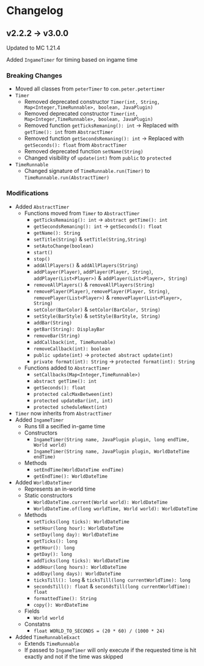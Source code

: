 # Changelog

## v2.2.2 -> v3.0.0

Updated to MC 1.21.4

Added `IngameTimer` for timing based on ingame time

### Breaking Changes

- Moved all classes from `peterTimer` to `com.peter.petertimer`
- `Timer`
    - Removed deprecated constructor `Timer(int, String, Map<Integer,TimeRunnable>, boolean, JavaPlugin)`
    - Removed deprecated constructor `Timer(int, Map<Integer,TimeRunnable>, boolean, JavaPlugin)`
    - Removed function `getTicksRemaning(): int` -> Replaced with `getTime(): int` from `AbstractTimer`
    - Removed function `getSecondsRemaning(): int` -> Replaced with `getSeconds(): float` from `AbstractTimer`
    - Removed deprecated function `setName(String)`
    - Changed visibility of `update(int)` from `public` to `protected`
- `TimeRunnable`
    - Changed signature of `TimeRunnable.run(Timer)` to `TimeRunnable.run(AbstractTimer)`

### Modifications
- Added `AbstractTimer`
    - Functions moved from `Timer` to `AbstractTimer`
        - `getTicksRemainig(): int` -> `abstract getTime(): int`
        - `getSecondsRemaning(): int` -> `getSeconds(): float`
        - `getName(): String`
        - `setTitle(String)` & `setTitle(String,String)`
        - `setAutoChange(boolean)`
        - `start()`
        - `stop()`
        - `addAllPlayers()` & `addAllPlayers(String)`
        - `addPlayer(Player)`, `addPlayer(Player, String)`, `addPlayer(List<Player>)` & `addPlayer(List<Player>, String)`
        - `removeAllPlayers()` & `removeAllPlayers(String)`
        - `removePlayer(Player)`, `removePlayer(Player, String)`, `removePlayer(List<Player>)` & `removePlayer(List<Player>, String)`
        - `setColor(BarColor)` & `setColor(BarColor, String)`
        - `setStyle(BarStyle)` & `setStyle(BarStyle, String)`
        - `addBar(String)`
        - `getBar(String): DisplayBar`
        - `removeBar(String)`
        - `addCallback(int, TimeRunnable)`
        - `removeCallback(int): boolean`
        - `public update(int)` -> `protected abstract update(int)`
        - `private format(int): String` -> `protected format(int): String`
    - Functions added to `AbstractTimer`
        - `setCallbacks(Map<Integer,TimeRunnable>)`
        - `abstract getTime(): int`
        - `getSeconds(): float`
        - `protected calcMaxBetween(int)`
        - `protected updateBar(int, int)`
        - `protected scheduleNext(int)`
- `Timer` now inherits from `AbstractTimer`
- Added `IngameTimer`
    - Runs till a secified in-game time
    - Constructors
        - `IngameTimer(String name, JavaPlugin plugin, long endTime, World world)`
        - `IngameTimer(String name, JavaPlugin plugin, WorldDateTime endTime)`
    - Methods
        - `setEndTime(WorldDateTime endTime)`
        - `getEndTime(): WorldDateTime`
- Added `WorldDateTimer`
    - Represents an in-world time
    - Static constructors
        - `WorldDateTime.current(World world): WorldDateTime`
        - `WorldDateTime.of(long worldTime, World world): WorldDateTime`
    - Methods
        - `setTicks(long ticks): WorldDateTime`
        - `setHour(long hour): WorldDateTime`
        - `setDay(long day): WorldDateTime`
        - `getTicks(): long`
        - `getHour(): long`
        - `getDay(): long`
        - `addTicks(long ticks): WorldDateTime`
        - `addHour(long hours): WorldDateTime`
        - `addDay(long days): WorldDateTime`
        - `ticksTill(): long` & `ticksTill(long currentWorldTime): long`
        - `secondsTill(): float` & `secondsTill(long currentWorldTime): float`
        - `formattedTime(): String`
        - `copy(): WordDateTime`
    - Fields
        - `World world`
    - Constatns
        - `float WORLD_TO_SECONDS = (20 * 60) / (1000 * 24)`
- Added `TimeRunnableExact`
    - Extends `TimeRunnable`
    - If passed to `IngameTimer` will only execute if the requested time is hit exactly and not if the time was skipped
